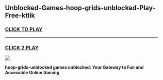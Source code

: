 
## Unblocked-Games-hoop-grids-unblocked-Play-Free-ktlik
<h3>
<a href="https://premium76.site?title=hoop-grids-unblocked&ref=18A1">CLICK TO PLAY</a></h3>
<hr>

<h3>
<a href="https://premium76.site?title=hoop-grids-unblocked&ref=18A1">CLICK 2 PLAY</a>
  
</h3>

<a href="https://premium76.site?title=hoop-grids-unblocked&ref=18A1"><img src="https://clearcache.store/games.png"></a>


**hoop-grids-unblocked games unblocked: Your Gateway to Fun and Accessible Online Gaming**
